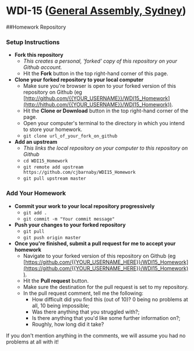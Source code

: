 # WDI-15 ([General Assembly, Sydney](https://generalassemb.ly/sydney))
##Homework Repository

### Setup Instructions

- **Fork this repository**
    + *This creates a personal, 'forked' copy of this repository on your Github account.*  
    + Hit the **Fork** button in the top right-hand corner of this page.
- **Clone your forked repository to your local computer**
    + Make sure you're browser is open to your forked version of this repository on Github (eg [http://github.com/{{YOUR_USERNAME}}/WDI15_Homework](http://hithub.com/{{YOUR_USERNAME}}/WDI15_Homework)).
    + Hit the **Clone or Download** button in the top right-hand corner of the page.
    + Open your computer's terminal to the directory in which you intend to store your homework.
    + `git clone url_of_your_fork_on_github`
- **Add an upstream**
    +  *This links the local repository on your computer to this repository on Github*
    + `cd WDI15_Homework`
    + `git remote add upstream https://github.com/cjbarnaby/WDI15_Homework`
    + `git pull upstream master`

### Add Your Homework

- **Commit your work to your local repository progressively**
    + `git add .`
    + `git commit -m "Your commit message"`
- **Push your changes to your forked repository**
    + `git pull`
    + `git push origin master`
- **Once you're finished, submit a pull request for me to accept your homework**
    + Navigate to your forked version of this repository on Github (eg [https://github.com/{{YOUR_USERNAME_HERE}}/WDI15_Homework](https://github.com/{{YOUR_USERNAME_HERE}}/WDI15_Homework)).
    + Hit the **Pull request** button.
    + Make sure the destination for the pull request is set to my repository.
    - In the pull request comment, tell me the following:
        + How difficult did you find this (out of 10)? 0 being no problems at all, 10 being impossible;
        + Was there anything that you struggled with?;
        + Is there anything that you'd like some further information on?;
        + Roughly, how long did it take?

If you don't mention anything in the comments, we will assume you had no problems at all with it!
